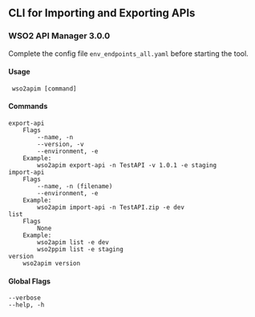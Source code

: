 ## CLI for Importing and Exporting APIs
### WSO2 API Manager 3.0.0

Complete the config file `env_endpoints_all.yaml` before starting the tool.

#### Usage 
     wso2apim [command]
#### Commands
    export-api
        Flags
            --name, -n
            --version, -v
            --environment, -e
        Example:
            wso2apim export-api -n TestAPI -v 1.0.1 -e staging
    import-api
        Flags
            --name, -n (filename)
            --environment, -e
        Example:
            wso2apim import-api -n TestAPI.zip -e dev
    list
        Flags
            None
        Example:
            wso2apim list -e dev
            wso2ppim list -e staging 
    version
        wso2apim version 
#### Global Flags
    --verbose
    --help, -h
